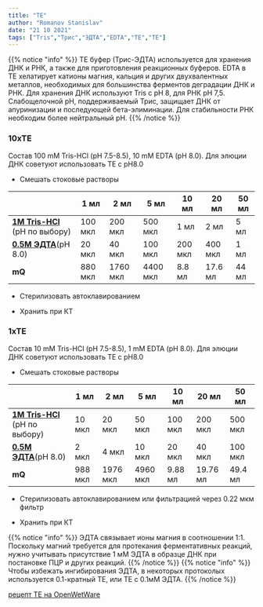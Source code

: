 ```yaml
---
title: "TE"
author: "Romanov Stanislav"
date: "21 10 2021"
tags: ["Tris","Трис","ЭДТА","EDTA","TE","ТЕ"]
---
```


{{% notice "info" %}}
ТЕ буфер (Трис-ЭДТА) используется для хранения ДНК и РНК, а также для приготовления реакционных буферов. EDTA в TE хелатирует катионы магния, кальция и других двухвалентных металлов, необходимых для большинства ферментов деградации ДНК и РНК. Для хранения ДНК используют Tris с pH 8, для РНК pH 7,5. Слабощелочной pH, поддерживаемый Трис, защищает ДНК от апуринизации и последующей бета-элиминации. Для стабильности РНК необходим более нейтральный pH.
{{% /notice %}}

### 10xTE

Cостав 100 mM Tris-HCl (pH 7.5-8.5), 10 mM EDTA (pH 8.0). Для элюции ДНК советуют использовать ТE с pH8.0

-   Смешать стоковые растворы

|                                                             | 1 мл    | 2 мл     | 5 мл     | 10 мл   | 20 мл   | 50 мл |
|-------------------------------------------------------------|---------|----------|----------|---------|---------|-------|
| [**1M Tris-HCl**](/labreagents/buffers/tris) (pH по выбору) | 100 мкл | 200 мкл  | 500 мкл  | 1 мл    | 2 мл    | 5 мл  |
| [**0.5М ЭДТА**](/labreagents/buffers/edta)(pH 8.0)          | 20 мкл  | 40 мкл   | 100 мкл  | 200 мкл | 400 мкл | 1 мл  |
| **mQ**                                                      | 880 мкл | 1760 мкл | 4400 мкл | 8.8 мл  | 17.6 мл | 44 мл |

-   Стерилизовать автоклавированием

-   Хранить при КТ

### 1xTE

Cостав 10 mM Tris-HCl (pH 7.5-8.5), 1 mM EDTA (pH 8.0). Для элюции ДНК советуют использовать ТE с pH8.0

-   Смешать стоковые растворы

|                                                             | 1 мл    | 2 мл     | 5 мл     | 10 мл   | 20 мл    | 50 мл   |
|-------------------------------------------------------------|---------|----------|----------|---------|----------|---------|
| [**1M Tris-HCl**](/labreagents/buffers/tris) (pH по выбору) | 10 мкл  | 20 мкл   | 50 мкл   | 100 мкл | 200 мкл  | 500 мкл |
| [**0.5М ЭДТА**](/labreagents/buffers/edta)(pH 8.0)          | 2 мкл   | 4 мкл    | 10 мкл   | 20 мкл  | 40 мкл   | 100 мкл |
| **mQ**                                                      | 988 мкл | 1976 мкл | 4960 мкл | 9.88 мл | 19.76 мл | 49.4 мл |

-   Стерилизовать автоклавированием или фильтрацией через 0.22 мкм фильтр

-   Хранить при КТ

{{% notice "info" %}}
ЭДТА связывает ионы магния в соотношении 1:1. Поскольку магний требуется для протекания ферментативных реакций, нужно учитывать присутствие 1 мМ ЭДТА в образце ДНК при постановке ПЦР и других реакций.
{{% /notice %}}
{{% notice "info" %}}
Чтобы избежать ингибирования ЭДТА, в некоторых протоколых используется 0.1-кратный ТЕ, или ТЕ с 0.1мМ ЭДТА.
{{% /notice %}}

[рецепт TE на OpenWetWare](https://openwetware.org/wiki/TE)
